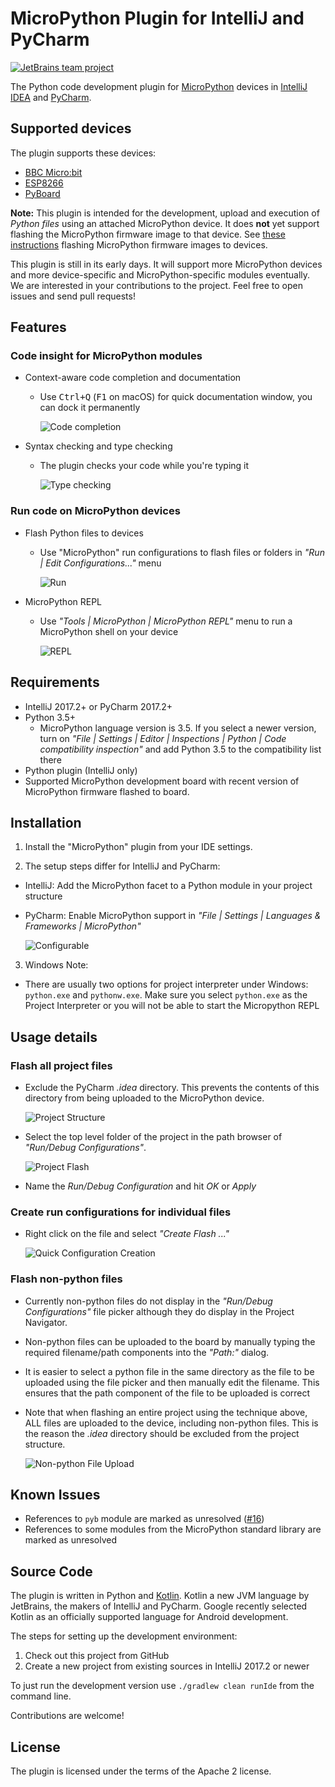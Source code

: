 # MicroPython Plugin for IntelliJ and PyCharm

[![JetBrains team project](http://jb.gg/badges/team.svg)](https://confluence.jetbrains.com/display/ALL/JetBrains+on+GitHub)

The Python code development plugin for [MicroPython](http://micropython.org/) devices in
[IntelliJ IDEA](https://www.jetbrains.com/idea/) and [PyCharm](https://www.jetbrains.com/pycharm/).


## Supported devices

The plugin supports these devices:

* [BBC Micro:bit](https://github.com/vlasovskikh/intellij-micropython/wiki/BBC-Micro%3Abit)
* [ESP8266](https://github.com/vlasovskikh/intellij-micropython/wiki/ESP8266)
* [PyBoard](https://github.com/vlasovskikh/intellij-micropython/wiki/Pyboard)


**Note:** This plugin is intended for the development, upload and execution of _Python files_ using an attached
MicroPython device. It does **not** yet support flashing the MicroPython firmware image to that device. See
[these instructions](http://micropython.org/download) flashing MicroPython firmware images to devices.

This plugin is still in its early days. It will support more MicroPython devices and more
device-specific and MicroPython-specific modules eventually. We are interested in your
contributions to the project. Feel free to open issues and send pull requests!


## Features


### Code insight for MicroPython modules

* Context-aware code completion and documentation
    * Use <kbd>Ctrl+Q</kbd> (<kbd>F1</kbd> on macOS) for quick documentation window, you can dock it permanently

      ![Code completion](media/code-completion.png)

* Syntax checking and type checking
    * The plugin checks your code while you're typing it

      ![Type checking](media/type-checking.png)


### Run code on MicroPython devices

* Flash Python files to devices
    * Use "MicroPython" run configurations to flash files or folders in <em>"Run | Edit Configurations..."</em> menu

      ![Run](media/run.png)

* MicroPython REPL
    * Use <em>"Tools | MicroPython | MicroPython REPL"</em> menu to run a MicroPython shell on your device

      ![REPL](media/repl.png)


## Requirements

* IntelliJ 2017.2+ or PyCharm 2017.2+
* Python 3.5+
    * MicroPython language version is 3.5. If you select a newer version, turn on <em>"File | Settings | Editor |
      Inspections | Python | Code compatibility inspection"</em> and add Python 3.5 to the compatibility list there
* Python plugin (IntelliJ only)
* Supported MicroPython development board with recent version of MicroPython firmware flashed to board.


## Installation

1. Install the "MicroPython" plugin from your IDE settings.

2. The setup steps differ for IntelliJ and PyCharm:
* IntelliJ: Add the MicroPython facet to a Python module in your project structure
* PyCharm: Enable MicroPython support in <em>"File | Settings | Languages & Frameworks | MicroPython"</em>

  ![Configurable](media/configurable.png)

3. Windows Note:
* There are usually two options for project interpreter under Windows: `python.exe` and `pythonw.exe`. Make sure you
  select `python.exe` as the Project Interpreter or you will not be able to start the Micropython REPL


## Usage details


### Flash all project files

* Exclude the PyCharm <em>.idea</em> directory.
  This prevents the contents of this directory from being uploaded to the MicroPython device.

    ![Project Structure](media/project-structure.png)

* Select the top level folder of the project in the path browser of <em>"Run/Debug Configurations"</em>.

    ![Project Flash](media/project-flash.png)

* Name the <em>Run/Debug Configuration</em> and hit <em>OK</em> or <em>Apply</em>


### Create run configurations for individual files

* Right click on the file and select <em>"Create Flash ..."</em>

    ![Quick Configuration Creation](media/create-config.png)


### Flash non-python files

* Currently non-python files do not display in the <em>"Run/Debug Configurations"</em> file picker although they do
  display in the Project Navigator.
* Non-python files can be uploaded to the board by manually typing the required filename/path components into the
  <em>"Path:"</em> dialog.
* It is easier to select a python file in the same directory as the file to be uploaded using the file picker and then
  manually edit the filename. This ensures that the path component of the file to be uploaded is correct
* Note that when flashing an entire project using the technique above, ALL files are uploaded to the device, including
  non-python files. This is the reason the <em>.idea</em> directory should be excluded from the project structure.

    ![Non-python File Upload](media/json-upload.png)


## Known Issues

* References to `pyb` module are marked as unresolved ([#16](https://github.com/vlasovskikh/intellij-micropython/issues/16))
* References to some modules from the MicroPython standard library are marked as unresolved


## Source Code

The plugin is written in Python and [Kotlin](https://kotlinlang.org/). Kotlin a new JVM language by JetBrains, the
makers of IntelliJ and PyCharm. Google recently selected Kotlin as an officially supported language for Android
development.

The steps for setting up the development environment:

1. Check out this project from GitHub
2. Create a new project from existing sources in IntelliJ 2017.2 or newer

To just run the development version use `./gradlew clean runIde` from the command line.

Contributions are welcome!


## License

The plugin is licensed under the terms of the Apache 2 license.

